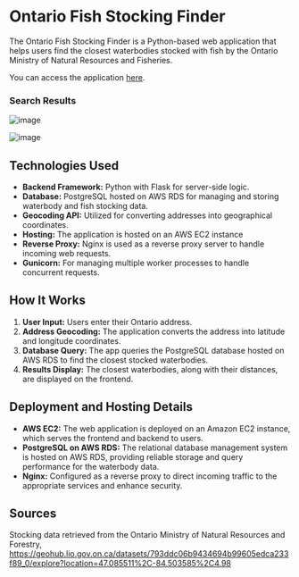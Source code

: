 # Ontario Fish Stocking Finder

The Ontario Fish Stocking Finder is a Python-based web application that helps users find the closest waterbodies stocked with fish by the Ontario Ministry of Natural Resources and Fisheries. 

You can access the application [here](onfishstockingfinder.ca).


### Search Results

![image](https://github.com/user-attachments/assets/734a77a7-0882-49a5-a173-060b919471f5)

![image](https://github.com/user-attachments/assets/9082880e-3cb6-42a5-a6ff-bdbb362f3948)


## Technologies Used

- **Backend Framework:** Python with Flask for server-side logic.
- **Database:** PostgreSQL hosted on AWS RDS for managing and storing waterbody and fish stocking data.
- **Geocoding API:** Utilized for converting addresses into geographical coordinates.
- **Hosting:** The application is hosted on an AWS EC2 instance
- **Reverse Proxy:** Nginx is used as a reverse proxy server to handle incoming web requests.
- **Gunicorn:** For managing multiple worker processes to handle concurrent requests.

## How It Works

1. **User Input:** Users enter their Ontario address.
2. **Address Geocoding:** The application converts the address into latitude and longitude coordinates.
3. **Database Query:** The app queries the PostgreSQL database hosted on AWS RDS to find the closest stocked waterbodies.
4. **Results Display:** The closest waterbodies, along with their distances, are displayed on the frontend.

## Deployment and Hosting Details

- **AWS EC2:** The web application is deployed on an Amazon EC2 instance, which serves the frontend and backend to users.
- **PostgreSQL on AWS RDS:** The relational database management system is hosted on AWS RDS, providing reliable storage and query performance for the waterbody data.
- **Nginx:** Configured as a reverse proxy to direct incoming traffic to the appropriate services and enhance security.

## Sources
Stocking data retrieved from the Ontario Ministry of Natural Resources and Forestry, https://geohub.lio.gov.on.ca/datasets/793ddc06b9434694b99605edca233f89_0/explore?location=47.085511%2C-84.503585%2C4.98


